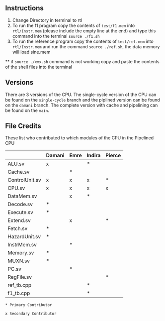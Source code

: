 
## Instructions 
1. Change Directory in terminal to rtl
2. To run the f1 program copy the contents of `test/f1.mem` into `rtl/Instr.mem` (please include the empty line at the end) and type this command into the terminal `source ./f1.sh`
3. To run the reference program copy the contents of `test/ref.mem` into `rtl/Instr.mem` and run the command `source ./ref.sh`, the data memory will load sine.mem

** if `source ./xxx.sh` command is not working copy and paste the contents of the shell files into the terminal

## Versions
There are 3 versions of the CPU. The single-cycle version of the CPU can be found on the `single-cycle` branch and the piplined version can be found on the `damani` branch. The complete version with cache and pipelining can be found on the `main`.

## File Credits
These list who contributed to which modules of the CPU in the Pipelined CPU

|                | Damani | Emre | Indira | Pierce |
|----------------|--------|------|--------|--------|
| ALU.sv         | x      |      | *      |        |
| Cache.sv       |        | *    |        |        |
| ControlUnit.sv | x      | x    | x      | *      |
| CPU.sv         | x      | x    | x      | x      |
| DataMem.sv     |        | x    | *      |        |
| Decode.sv      | *      |      |        |        |
| Execute.sv     | *      |      |        |        |
| Extend.sv      |        | x    |        | *      |
| Fetch.sv       | *      |      |        |        |
| HazardUnit.sv  | *      |      |        |        |
| InstrMem.sv    |        | *    |        |        |
| Memory.sv      | *      |      |        |        |
| MUXN.sv        | *      |      |        |        |
| PC.sv          |        | *    |        |        |
| RegFile.sv     |        |      |        | *      |
| ref_tb.cpp     |        |      | *      |        |
| f1_tb.cpp      |        |      | *      |        | 

 
`* Primary Contributor`

`x Secondary Contributor`
